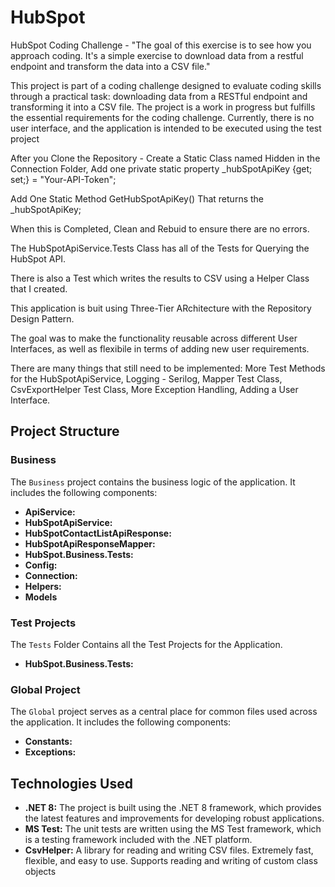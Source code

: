 # HubSpot

HubSpot Coding Challenge - "The goal of this exercise is to see how you approach coding. It's a simple exercise to download data from a restful endpoint and transform the data into a CSV file." 

This project is part of a coding challenge designed to evaluate coding skills through a practical task: downloading data from a RESTful endpoint and transforming it into a CSV file. 
The project is a work in progress but fulfills the essential requirements for the coding challenge. Currently, there is no user interface, and the application is intended to be executed using the test project

After you Clone the Repository - Create a Static Class named Hidden in the Connection Folder, Add one private static property _hubSpotApiKey {get; set;} = "Your-API-Token";

Add One Static Method GetHubSpotApiKey() That returns the _hubSpotApiKey; 

When this is Completed, Clean and Rebuid to ensure there are no errors. 

The HubSpotApiService.Tests Class has all of the Tests for Querying the HubSpot API. 

There is also a Test which writes the results to CSV using a Helper Class that I created. 

This application is buit using Three-Tier ARchitecture with the Repository Design Pattern. 

The goal was to make the functionality reusable across different User Interfaces, as well as flexibile in terms of adding new user requirements. 

There are many things that still need to be implemented: More Test Methods for the HubSpotApiService, Logging - Serilog, Mapper Test Class, CsvExportHelper Test Class, More Exception Handling, Adding a User Interface. 

## Project Structure

### Business
The `Business` project contains the business logic of the application. It includes the following components:
- **ApiService:**
- **HubSpotApiService:**
- **HubSpotContactListApiResponse:**
- **HubSpotApiResponseMapper:**
- **HubSpot.Business.Tests:**
- **Config:**
- **Connection:**
- **Helpers:**
- **Models**
  
### Test Projects
The `Tests` Folder Contains all the Test Projects for the Application.
- **HubSpot.Business.Tests:**


### Global Project
The `Global` project serves as a central place for common files used across the application. It includes the following components:
- **Constants:**
- **Exceptions:**

## Technologies Used
- **.NET 8:** The project is built using the .NET 8 framework, which provides the latest features and improvements for developing robust applications.
- **MS Test:** The unit tests are written using the MS Test framework, which is a testing framework included with the .NET platform.
- **CsvHelper:** A library for reading and writing CSV files. Extremely fast, flexible, and easy to use. Supports reading and writing of custom class objects
